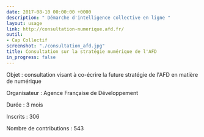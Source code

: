 ```yaml
---
date: 2017-08-10 00:00:00 +0000
description: " Démarche d'intelligence collective en ligne "
layout: usage
link: http://consultation-numerique.afd.fr/
outil:
- Cap Collectif
screenshot: "./consultation_afd.jpg"
title: Consultation sur la stratégie numérique de l'AFD
in_progress: false
---
```



Objet : consultation visant à co-écrire la future stratégie de l'AFD en matière de numérique

Organisateur : Agence Française de Développement

Durée : 3 mois

Inscrits : 306

Nombre de contributions : 543
